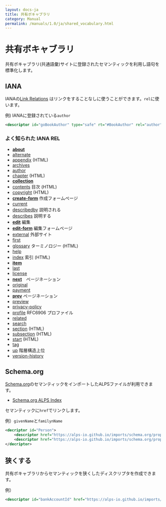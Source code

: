 ```yaml
---
layout: docs-ja
title: 共有ボキャブラリ
category: Manual
permalink: /manuals/1.0/ja/shared_vocabulary.html
---
```


# 共有ボキャブラリ

共有ボキャブラリ(共通語彙)サイトに登録されたセマンティックを利用し語句を標準化します。

## IANA

IANAの[Link Relations](https://www.iana.org/assignments/link-relations/link-relations.xhtml) はリンクをすることなしに使うことができます。`rel`に使います。

例) IANAに登録されている`author`
```xml
<descriptor id="goBookAuthor" type="safe" rt="#BookAuthor" rel="author">
```

### よく知られた IANA REL

* **[about](https://www.iana.org/go/rfc6903)**
* [alternate](https://html.spec.whatwg.org/multipage/links.html#link-type-alternate)
* [appendix](https://www.w3.org/TR/html401/types.html#type-links) (HTML)
* [archives](http://www.w3.org/TR/2011/WD-html5-20110113/links.html#rel-archives)
* [author](https://html.spec.whatwg.org/multipage/links.html#link-type-author)
* [chapter](https://www.w3.org/TR/html401/types.html#type-links) (HTML)
* **[collection](https://www.iana.org/go/rfc6573)**
* [contents](https://www.w3.org/TR/html401/types.html#type-links) 目次 (HTML)
* [copyright](https://www.w3.org/TR/html401/types.html#type-links) (HTML)
* **[create-form](https://www.iana.org/go/rfc6861)** 作成フォームページ
* [current](https://www.iana.org/go/rfc5005)
* [describedby](http://www.w3.org/TR/powder-dr/#assoc-linking) 説明される
* [describes](https://www.iana.org/go/rfc6892) 説明する
* **[edit](https://www.iana.org/go/rfc5023)** 編集
* **[edit-form](https://www.iana.org/go/rfc6861)** 編集フォームページ
* [external](https://html.spec.whatwg.org/multipage/links.html#link-type-external) 外部サイト
* [first](https://www.iana.org/go/rfc8288)
* [glossary](https://www.w3.org/TR/html401/types.html#type-links) ターミノロジー (HTML)
* [help](https://html.spec.whatwg.org/multipage/links.html#link-type-help)
* [index](https://www.w3.org/TR/html401/types.html#type-links) 索引 (HTML)
* **[item](https://www.iana.org/go/rfc6573)**
* [last](https://www.iana.org/go/rfc8288)
* [license](https://www.iana.org/go/rfc4946)
* **[next](https://html.spec.whatwg.org/multipage/links.html#link-type-next)**　ページネーション
* [original](https://www.iana.org/go/rfc7089)
* [payment](https://www.iana.org/go/rfc8288)
* **[prev](https://html.spec.whatwg.org/multipage/links.html#link-type-prev)** ページネーション
* [preview](https://www.iana.org/go/rfc6903)
* [privacy-policy](https://www.iana.org/go/rfc6903)
* [profile](https://www.iana.org/go/rfc6906) RFC6906 プロファイル
* [related](https://www.iana.org/go/rfc4287)
* [search](http://www.opensearch.org/Specifications/OpenSearch/1.1)
* [section](https://www.w3.org/TR/html401/types.html#type-links) (HTML)
* [subsection](https://www.w3.org/TR/html401/types.html#type-links) (HTML)
* [start](https://www.w3.org/TR/html401/types.html#type-links) (HTML)
* [tag](https://html.spec.whatwg.org/multipage/links.html#link-type-tag)
* [up](https://www.iana.org/go/rfc8288) 階層構造上位
* [version-history](https://www.iana.org/go/rfc5829)

## Schema.org

[Schema.org](https://schema.org)のセマンティックをインポートしたALPSファイルが利用できます。

* [Schema.org ALPS Index](https://alps-io.github.io/imports/schema.org)

セマンティックに`href`でリンクします。

例）`givenName`と`familynName`

```xml
<decriptor id="Person">
    <descriptor href="https://alps-io.github.io/imports/schema.org/properties/givenName.json" />
    <descriptor href="https://alps-io.github.io/imports/schema.org/properties/familyName.json" />
</decriptor>
```
## 狭くする

共有ボキャブラリからセマンティックを狭くしたディスクリプタを作成できます。

例）
```xml
<descriptor id="bankAccountId" href="https://alps-io.github.io/imports/schema.org/properties/accountId.json" />
```
